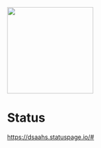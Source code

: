 <img src="https://i.ibb.co/zGMJ67g/redissues.png" width=200>

# Status 
https://dsaahs.statuspage.io/#
